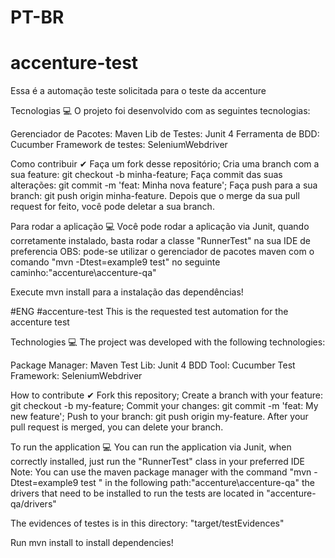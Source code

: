 # PT-BR
# accenture-test



Essa é a automação teste solicitada para o teste da accenture



Tecnologias 💻
O projeto foi desenvolvido com as seguintes tecnologias:

Gerenciador de Pacotes: Maven
Lib de Testes: Junit 4
Ferramenta de BDD: Cucumber
Framework de testes: SeleniumWebdriver



  

Como contribuir ✔
Faça um fork desse repositório;
Cria uma branch com a sua feature: git checkout -b minha-feature;
Faça commit das suas alterações: git commit -m 'feat: Minha nova feature';
Faça push para a sua branch: git push origin minha-feature.
Depois que o merge da sua pull request for feito, você pode deletar a sua branch.

Para rodar a aplicação 💻
Você pode rodar a aplicação via Junit, quando corretamente instalado, basta rodar a classe "RunnerTest" na sua IDE de preferencia
OBS: pode-se utilizar o gerenciador de pacotes maven com o comando "mvn -Dtest=example9 test" no seguinte caminho:"accenture\accenture-qa"


Execute mvn install para a instalação das dependências!

#ENG
#accenture-test
This is the requested test automation for the accenture test

Technologies 💻 The project was developed with the following technologies:

Package Manager: Maven 
Test Lib: Junit 4 
BDD Tool: Cucumber 
Test Framework: SeleniumWebdriver

How to contribute ✔ 
Fork this repository; 
Create a branch with your feature: git checkout -b my-feature; 
Commit your changes: git commit -m 'feat: My new feature'; 
Push to your branch: git push origin my-feature. After your pull request is merged, you can delete your branch.

To run the application 💻
You can run the application via Junit, when correctly installed, just run the "RunnerTest" class in your preferred IDE 
Note: You can use the maven package manager with the command "mvn -Dtest=example9 test " in the following path:"accenture\accenture-qa"
the drivers that need to be installed to run the tests are located in "accenture-qa/drivers"

The evidences of testes is in this directory: "target/testEvidences"

Run mvn install to install dependencies!
